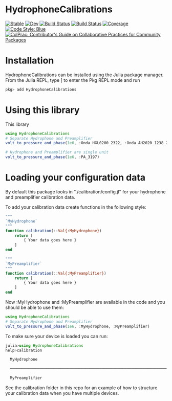 # HydrophoneCalibrations

[![Stable](https://img.shields.io/badge/docs-stable-blue.svg)](https://mofii.github.io/HydrophoneCalibrations.jl/stable)
[![Dev](https://img.shields.io/badge/docs-dev-blue.svg)](https://mofii.github.io/HydrophoneCalibrations.jl/dev)
[![Build Status](https://github.com/mofii/HydrophoneCalibrations.jl/workflows/CI/badge.svg)](https://github.com/mofii/HydrophoneCalibrations.jl/actions)
[![Build Status](https://travis-ci.com/mofii/HydrophoneCalibrations.jl.svg?branch=master)](https://travis-ci.com/mofii/HydrophoneCalibrations.jl)
[![Coverage](https://codecov.io/gh/mofii/HydrophoneCalibrations.jl/branch/master/graph/badge.svg)](https://codecov.io/gh/mofii/HydrophoneCalibrations.jl)
[![Code Style: Blue](https://img.shields.io/badge/code%20style-blue-4495d1.svg)](https://github.com/invenia/BlueStyle)
[![ColPrac: Contributor's Guide on Collaborative Practices for Community Packages](https://img.shields.io/badge/ColPrac-Contributor's%20Guide-blueviolet)](https://github.com/SciML/ColPrac)

# Installation
HydrophoneCalibrations can be installed using the Julia package manager. From the Julia REPL, type ] to enter the Pkg REPL mode and run

```julia
pkg> add HydrophoneCalibrations
```

# Using this library
This library 

```julia
using HydrophoneCalibrations
# Separate Hydrophone and Preamplifier
volt_to_pressure_and_phase(1e6, :Onda_HGL0200_2322, :Onda_AH2020_1238_20dB)

# Hydrophone and Preamplifier are single unit
volt_to_pressure_and_phase(1e6, :PA_3197)
```
# Loading your configuration data
By default this package looks in "./calibration/config.jl" for your
hydrophone and preamplifier calibration data.

To add your calibration data create functions in the following style:

```julia
"""
`MyHydrophone`
"""
function calibration(::Val{:MyHydrophone})
    return [
        { Your data goes here }
    ]
end

"""
`MyPreamplifier`
"""
function calibration(::Val{:MyPreamplifier})
    return [
        { Your data goes here }
    ]
end
```

Now :MyHydrophone and :MyPreamplifier are available in the code and you
should be able to use them:
```julia
using HydrophoneCalibrations
# Separate Hydrophone and Preamplifier
volt_to_pressure_and_phase(1e6, :MyHydrophone, :MyPreamplifier)
```

To make sure your device is loaded you can run:
```julia
julia>using HydrophoneCalibrations
help>calibration

  MyHydrophone

  ────────────────────────────────────────────────────────────────────────────────

  MyPreamplifier
```


See the calibration folder in this repo for an example of how to structure your calibration data when you have multiple devices.

